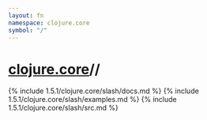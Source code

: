 ```yaml
---
layout: fn
namespace: clojure.core
symbol: "/"
---
```


# [clojure.core](../)//

{% include 1.5.1/clojure.core/slash/docs.md %}
{% include 1.5.1/clojure.core/slash/examples.md %}
{% include 1.5.1/clojure.core/slash/src.md %}

